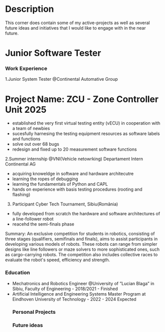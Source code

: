 # Description 
This corner does contain some of my active-projects as well as several future ideas and initiatives that I would like to engage with in the near future. 


# Junior Software Tester 

### Work Experience
1.Junior System Tester @Continental Automative Group
 # Project Name: ZCU - Zone Controller Unit 2025
- established the very first virtual testing entity (vECU) in cooperation with a team of newbies
- sucesfully harnesing the testing equipment resources as software labels and functions
- solve out over 68 bugs
- redesign and fixed up to 20 measurement software functions
  
2.Summer internship  @VNI(Vehicle netowrking) Departament Intern Continental AG
- acquiring knoweldge in software and hardware architecutre
- learning the ropes of debugging
- learning the fundamentals of Python and CAPL
- hands on experience with basis testing procedures (rooting and flashing)
  
3. Participant Cyber Tech Tournament, Sibiu(România)
- fully developed from scratch the hardware and software architectures of a line-follower robot
- reacehd the semi-finals phase

Summary: An exclusive competition for students in robotics, consisting of three stages (qualifiers, semifinals and
finals), aims to assist participants in developing various models of robots. These robots can range from simpler designs
like line followers or maze solvers to more sophisticated ones, such as cargo-carrying robots. The competition also
includes collective races to evaluate the robot's speed, efficiency and strength.

### Education
- Mechatronics and Robotics Engineer @University of ”Lucian Blaga” in Sibiu, Faculty of Engineering - 2018/2021 - Finished
- Artificial Intelligence and Engineering Systems Master Program at Eindhoven University of Technology - 2022 - 2024 Expected
  ### Personal Projects 
  ### Future ideas 
  
